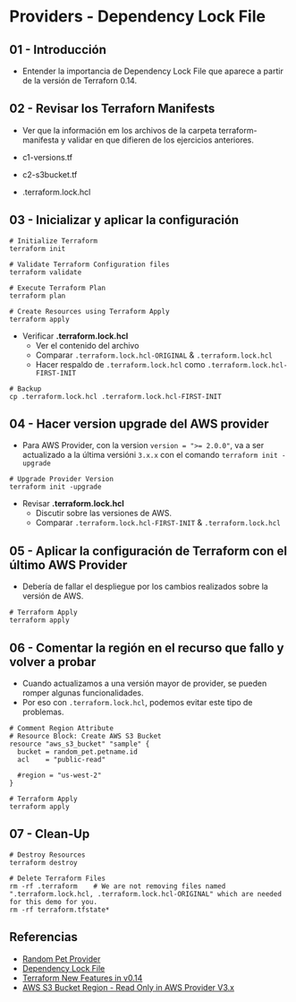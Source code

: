 # Providers - Dependency Lock File

## 01 - Introducción
- Entender la importancia de Dependency Lock File que aparece a partir de la versión de Terraforn 0.14.

## 02 - Revisar los Terraforn Manifests
- Ver que la información em los archivos de la carpeta terraform-manifesta y validar en que difieren de los ejercicios anteriores. 

- c1-versions.tf
- c2-s3bucket.tf
- .terraform.lock.hcl


## 03 - Inicializar y aplicar la configuración 

```
# Initialize Terraform
terraform init

# Validate Terraform Configuration files
terraform validate

# Execute Terraform Plan
terraform plan

# Create Resources using Terraform Apply
terraform apply
```

- Verificar **.terraform.lock.hcl**
  - Ver el contenido del archivo
  - Comparar `.terraform.lock.hcl-ORIGINAL` & `.terraform.lock.hcl`
  - Hacer respaldo de `.terraform.lock.hcl` como `.terraform.lock.hcl-FIRST-INIT` 

```
# Backup
cp .terraform.lock.hcl .terraform.lock.hcl-FIRST-INIT
```

## 04 - Hacer version upgrade del AWS provider 
- Para AWS Provider, con la version `version = ">= 2.0.0"`, va a ser actualizado a la última versióni `3.x.x` con el comando `terraform init -upgrade` 

```
# Upgrade Provider Version
terraform init -upgrade
```

- Revisar **.terraform.lock.hcl**
  - Discutir sobre las versiones de AWS.
  - Comparar `.terraform.lock.hcl-FIRST-INIT` & `.terraform.lock.hcl`

## 05 - Aplicar la configuración de Terraform con el último AWS Provider 
- Debería de fallar el despliegue por los cambios realizados sobre la versión de AWS.

```
# Terraform Apply
terraform apply
```

## 06 - Comentar la región en el recurso que fallo y volver a probar
- Cuando actualizamos a una versión mayor de provider, se pueden romper algunas funcionalidades.
- Por eso con `.terraform.lock.hcl`, podemos evitar este tipo de problemas.

```
# Comment Region Attribute
# Resource Block: Create AWS S3 Bucket
resource "aws_s3_bucket" "sample" {
  bucket = random_pet.petname.id
  acl    = "public-read"

  #region = "us-west-2"
}

# Terraform Apply
terraform apply
```

## 07 - Clean-Up

```
# Destroy Resources
terraform destroy

# Delete Terraform Files
rm -rf .terraform    # We are not removing files named ".terraform.lock.hcl, .terraform.lock.hcl-ORIGINAL" which are needed for this demo for you.
rm -rf terraform.tfstate*
```

## Referencias
- [Random Pet Provider](https://registry.terraform.io/providers/hashicorp/random/latest/docs/resources/pet)
- [Dependency Lock File](https://www.terraform.io/docs/configuration/dependency-lock.html)
- [Terraform New Features in v0.14](https://learn.hashicorp.com/tutorials/terraform/provider-versioning?in=terraform/0-14)
- [AWS S3 Bucket Region - Read Only in AWS Provider V3.x](https://registry.terraform.io/providers/hashicorp/aws/latest/docs/guides/version-3-upgrade#region-attribute-is-now-read-only)